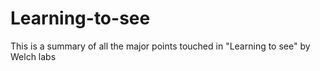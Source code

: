 # Learning-to-see
This is a summary of all the major points touched in "Learning to see" by Welch labs
